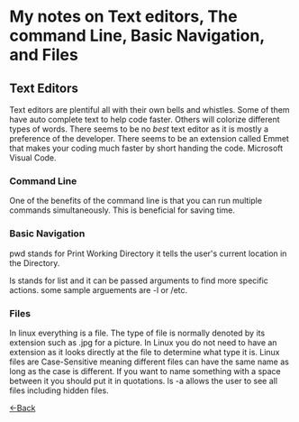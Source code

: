# My notes on Text editors, The command Line, Basic Navigation, and Files

## Text Editors

Text editors are plentiful all with their own bells and whistles. Some of them have auto complete text to help code faster. Others will colorize different types of words. There seems to be no *best* text editor as it is mostly a preference of the developer. There seems to be an extension called Emmet that makes your coding much faster by short handing the code. Microsoft Visual Code.
    
### Command Line

One of the benefits of the command line is that you can run multiple commands simultaneously. This is beneficial for saving time. 
    
### Basic Navigation
    
pwd stands for Print Working Directory it tells the user's current location in the Directory. 
    
ls stands for list and it can be passed arguments to find more specific actions. some sample arguements are -l or /etc.
    
### Files 

In linux everything is a file. The type of file is normally denoted by its extension such as .jpg for a picture. In Linux you do not need to have an extension as it looks directly at the file to determine what type it is. Linux files are Case-Sensitive meaning different files can have the same name as long as the case is different. If you want to name something with a space between it you should put it in quotations. ls -a allows the user to see all files including hidden files.

[<-Back](README.md)
